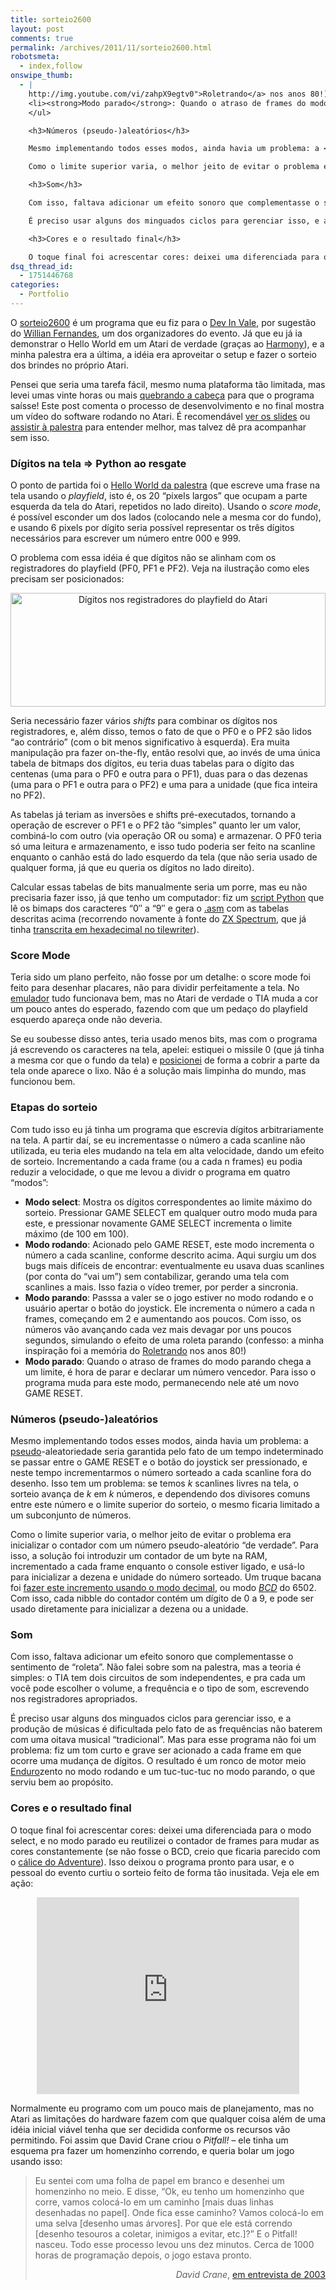 ```yaml
---
title: sorteio2600
layout: post
comments: true
permalink: /archives/2011/11/sorteio2600.html
robotsmeta:
  - index,follow
onswipe_thumb:
  - |
    http://img.youtube.com/vi/zahpX9egtv0">Roletrando</a> nos anos 80!)</li>
    <li><strong>Modo parado</strong>: Quando o atraso de frames do modo parando chega a um limite, é hora de parar e declarar um número vencedor. Para isso o programa muda para este modo, permanecendo nele até um novo GAME RESET.</li>
    </ul>

    <h3>Números (pseudo-)aleatórios</h3>

    Mesmo implementando todos esses modos, ainda havia um problema: a <a href="http://www.uff.br/cdme/rdf/rdf-html/rdf-g-br.html">pseudo</a>-aleatoriedade seria garantida pelo fato de um tempo indeterminado se passar entre o GAME RESET e o botão do joystick ser pressionado, e neste tempo incrementarmos o número sorteado a cada scanline fora do desenho. Isso tem um problema: se temos <em>k</em> scanlines livres na tela, o sorteio avança de <em>k</em> em <em>k</em> números, e dependendo dos divisores comuns entre este número e o limite superior do sorteio, o mesmo ficaria limitado a um subconjunto de números.

    Como o limite superior varia, o melhor jeito de evitar o problema era inicializar o contador com um número pseudo-aleatório "de verdade". Para isso, a solução foi introduzir um contador de um byte na RAM, incrementado a cada frame enquanto o console estiver ligado, e usá-lo para inicializar a dezena e unidade do número sorteado. Um truque bacana foi <a href="https://github.com/chesterbr/sorteio2600/blob/b1c437038f2cf95093c20ef35a1cbea6a6dc6245/sorteio2600.asm#L201">fazer este incremento usando o modo decimal</a>, ou modo <em><a href="http://en.wikipedia.org/wiki/Binary-coded_decimal">BCD</a></em> do 6502. Com isso, cada nibble do contador contém um dígito de 0 a 9, e pode ser usado diretamente para inicializar a dezena ou a unidade.

    <h3>Som</h3>

    Com isso, faltava adicionar um efeito sonoro que complementasse o sentimento de "roleta". Não falei sobre som na palestra, mas a teoria é simples: o TIA tem dois circuitos de som independentes, e pra cada um você pode escolher o volume, a frequência e o tipo de som, escrevendo nos registradores apropriados.

    É preciso usar alguns dos minguados ciclos para gerenciar isso, e a produção de músicas é dificultada pelo fato de as frequências não baterem com uma oitava musical "tradicional". Mas para esse programa não foi um problema: fiz um tom curto e grave ser acionado a cada frame em que ocorre uma mudança de dígitos. O resultado é um ronco de motor meio <a href="http://www.youtube.com/watch?v=a-RGhAe6Rrg">Enduro</a>zento no modo rodando e um tuc-tuc-tuc no modo parando, o que serviu bem ao propósito.

    <h3>Cores e o resultado final</h3>

    O toque final foi acrescentar cores: deixei uma diferenciada para o modo select, e no modo parado eu reutilizei o contador de frames para mudar as cores constantemente (se não fosse o BCD, creio que ficaria parecido com o <a href="http://www.youtube.com/watch?v=qZUBd7Hw5yo/0.jpg
dsq_thread_id:
  - 1751446768
categories:
  - Portfolio
---
```

O [sorteio2600][1] é um programa que eu fiz para o [Dev In Vale][2], por sugestão do [Willian Fernandes][3], um dos organizadores do evento. Já que eu já ia demonstrar o Hello World em um Atari de verdade (graças ao [Harmony][4]), e a minha palestra era a última, a idéia era aproveitar o setup e fazer o sorteio dos brindes no próprio Atari.

Pensei que seria uma tarefa fácil, mesmo numa plataforma tão limitada, mas levei umas vinte horas ou mais [quebrando a cabeça][5] para que o programa saísse! Este post comenta o processo de desenvolvimento e no final mostra um vídeo do software rodando no Atari. É recomendável [ver os slides][6] ou [assistir à palestra][7] para entender melhor, mas talvez dê pra acompanhar sem isso.

### Dígitos na tela ⇒ Python ao resgate

O ponto de partida foi o [Hello World da palestra][8] (que escreve uma frase na tela usando o *playfield*, isto é, os 20 &#8220;pixels largos&#8221; que ocupam a parte esquerda da tela do Atari, repetidos no lado direito). Usando o *score mode*, é possível esconder um dos lados (colocando nele a mesma cor do fundo), e usando 6 pixels por dígito seria possível representar os três dígitos necessários para escrever um número entre 000 e 999.

O problema com essa idéia é que dígitos não se alinham com os registradores do playfield (PF0, PF1 e PF2). Veja na ilustração como eles precisam ser posicionados:

<p style="text-align:center">
  <img src="//chester.me/wp-content/uploads/2011/11/playfield_digitos.png" alt="Dígitos nos registradores do playfield do Atari" title="Dígitos nos registradores do playfield do Atari" width="504" height="182" class="aligncenter size-full wp-image-6589" />
</p>

Seria necessário fazer vários *shifts* para combinar os dígitos nos registradores, e, além disso, temos o fato de que o PF0 e o PF2 são lidos &#8220;ao contrário&#8221; (com o bit menos significativo à esquerda). Era muita manipulação pra fazer on-the-fly, então resolvi que, ao invés de uma única tabela de bitmaps dos dígitos, eu teria duas tabelas para o dígito das centenas (uma para o PF0 e outra para o PF1), duas para o das dezenas (uma para o PF1 e outra para o PF2) e uma para a unidade (que fica inteira no PF2).

As tabelas já teriam as inversões e shifts pré-executados, tornando a operação de escrever o PF1 e o PF2 tão &#8220;simples&#8221; quanto ler um valor, combiná-lo com outro (via operação OR ou soma) e armazenar. O PF0 teria só uma leitura e armazenamento, e isso tudo poderia ser feito na scanline enquanto o canhão está do lado esquerdo da tela (que não seria usado de qualquer forma, já que eu queria os dígitos no lado direito).

Calcular essas tabelas de bits manualmente seria um porre, mas eu não precisaria fazer isso, já que tenho um computador: fiz um [script Python][9] que lê os bimaps dos caracteres &#8220;0&#8243; a &#8220;9&#8243; e gera o [.asm][10] com as tabelas descritas acima (recorrendo novamente à fonte do [ZX Spectrum][11], que já tinha [transcrita em hexadecimal no tilewriter][12]).

### Score Mode

Teria sido um plano perfeito, não fosse por um detalhe: o score mode foi feito para desenhar placares, não para dividir perfeitamente a tela. No [emulador][13] tudo funcionava bem, mas no Atari de verdade o TIA muda a cor um pouco antes do esperado, fazendo com que um pedaço do playfield esquerdo apareça onde não deveria.

Se eu soubesse disso antes, teria usado menos bits, mas com o programa já escrevendo os caracteres na tela, apelei: estiquei o missile 0 (que já tinha a mesma cor que o fundo da tela) e [posicionei][14] de forma a cobrir a parte da tela onde aparece o lixo. Não é a solução mais limpinha do mundo, mas funcionou bem.

### Etapas do sorteio

Com tudo isso eu já tinha um programa que escrevia dígitos arbitrariamente na tela. A partir daí, se eu incrementasse o número a cada scanline não utilizada, eu teria eles mudando na tela em alta velocidade, dando um efeito de sorteio. Incrementando a cada frame (ou a cada n frames) eu podia reduzir a velocidade, o que me levou a dividr o programa em quatro &#8220;modos&#8221;:

  *   **Modo select**: Mostra os dígitos correspondentes ao limite máximo do sorteio. Pressionar GAME SELECT em qualquer outro modo muda para este, e pressionar novamente GAME SELECT incrementa o limite máximo (de 100 em 100).
  *   **Modo rodando**: Acionado pelo GAME RESET, este modo incrementa o número a cada scanline, conforme descrito acima. Aqui surgiu um dos bugs mais difíceis de encontrar: eventualmente eu usava duas scanlines (por conta do &#8220;vai um&#8221;) sem contabilizar, gerando uma tela com scanlines a mais. Isso fazia o vídeo tremer, por perder a sincronia.
  *   **Modo parando**: Passsa a valer se o jogo estiver no modo rodando e o usuário apertar o botão do joystick. Ele incrementa o número a cada n frames, começando em 2 e aumentando aos poucos. Com isso, os números vão avançando cada vez mais devagar por uns poucos segundos, simulando o efeito de uma roleta parando (confesso: a minha inspiração foi a memória do [Roletrando][15] nos anos 80!)
  *   **Modo parado**: Quando o atraso de frames do modo parando chega a um limite, é hora de parar e declarar um número vencedor. Para isso o programa muda para este modo, permanecendo nele até um novo GAME RESET.</ul>

### Números (pseudo-)aleatórios

Mesmo implementando todos esses modos, ainda havia um problema: a [pseudo][16]-aleatoriedade seria garantida pelo fato de um tempo indeterminado se passar entre o GAME RESET e o botão do joystick ser pressionado, e neste tempo incrementarmos o número sorteado a cada scanline fora do desenho. Isso tem um problema: se temos *k* scanlines livres na tela, o sorteio avança de *k* em *k* números, e dependendo dos divisores comuns entre este número e o limite superior do sorteio, o mesmo ficaria limitado a um subconjunto de números.

Como o limite superior varia, o melhor jeito de evitar o problema era inicializar o contador com um número pseudo-aleatório &#8220;de verdade&#8221;. Para isso, a solução foi introduzir um contador de um byte na RAM, incrementado a cada frame enquanto o console estiver ligado, e usá-lo para inicializar a dezena e unidade do número sorteado. Um truque bacana foi [fazer este incremento usando o modo decimal][17], ou modo *[BCD][18]* do 6502. Com isso, cada nibble do contador contém um dígito de 0 a 9, e pode ser usado diretamente para inicializar a dezena ou a unidade.

### Som

Com isso, faltava adicionar um efeito sonoro que complementasse o sentimento de &#8220;roleta&#8221;. Não falei sobre som na palestra, mas a teoria é simples: o TIA tem dois circuitos de som independentes, e pra cada um você pode escolher o volume, a frequência e o tipo de som, escrevendo nos registradores apropriados.

É preciso usar alguns dos minguados ciclos para gerenciar isso, e a produção de músicas é dificultada pelo fato de as frequências não baterem com uma oitava musical &#8220;tradicional&#8221;. Mas para esse programa não foi um problema: fiz um tom curto e grave ser acionado a cada frame em que ocorre uma mudança de dígitos. O resultado é um ronco de motor meio [Enduro][19]zento no modo rodando e um tuc-tuc-tuc no modo parando, o que serviu bem ao propósito.

### Cores e o resultado final

O toque final foi acrescentar cores: deixei uma diferenciada para o modo select, e no modo parado eu reutilizei o contador de frames para mudar as cores constantemente (se não fosse o BCD, creio que ficaria parecido com o [cálice do Adventure][20]). Isso deixou o programa pronto para usar, e o pessoal do evento curtiu o sorteio feito de forma tão inusitada. Veja ele em ação:

<p style="text-align:center"><iframe width="420" height="315" frameborder="0" allowfullscreen="" src="http://www.youtube.com/embed/B9VkouzVo3c"></iframe></p>

Normalmente eu programo com um pouco mais de planejamento, mas no Atari as limitações do hardware fazem com que qualquer coisa além de uma idéia inicial viável tenha que ser decidida conforme os recursos vão permitindo. Foi assim que David Crane criou o *Pitfall!* &#8211; ele tinha um esquema pra fazer um homenzinho correndo, e queria bolar um jogo usando isso:

> Eu sentei com uma folha de papel em branco e desenhei um homenzinho no meio. E disse, &#8220;Ok, eu tenho um homenzinho que corre, vamos colocá-lo em um caminho [mais duas linhas desenhadas no papel]. Onde fica esse caminho? Vamos colocá-lo em uma selva [desenho umas árvores]. Por que ele está correndo [desenho tesouros a coletar, inimigos a evitar, etc.]?&#8221; E o Pitfall! nasceu. Todo esse processo levou uns dez minutos. Cerca de 1000 horas de programação depois, o jogo estava pronto.
>
> <p style="text-align:right">
>   <em>David Crane</em>, <a href="http://en.wikipedia.org/wiki/Pitfall!#History_and_development">em entrevista de 2003</a> <p>
>   </p>

 [1]: http://github.com/chesterbr/sorteio2600
 [2]: http://devinvale.com.br
 [3]: http://willianfernandes.com.br/
 [4]: //chester.me/archives/2011/11/harmony-rodando-jogos-e-testando-programas-num-atari-de-verdade.html
 [5]: http://yfrog.com/od9n3xj
 [6]: http://www.slideshare.net/chesterbr/programao-para-atari-2600
 [7]: http://blip.tv/dev-in-sampa/devinsampa_2011_chester_atari-5513966
 [8]: http://pastebin.com/abBRfUjd
 [9]: https://github.com/chesterbr/sorteio2600/blob/master/gera_tabelas.py
 [10]: https://github.com/chesterbr/sorteio2600/blob/master/tabelas.asm
 [11]: http://pt.wikipedia.org/wiki/ZX_Spectrum
 [12]: https://github.com/chesterbr/tilewriter/blob/5a4bc4127b3fbeb6f260f8c4285b87c119fd2b8f/tilewriter.js#L106
 [13]: http://stella.sourceforge.net/
 [14]: https://github.com/chesterbr/sorteio2600/blob/ffe34001c266c716b750e3863b782df7c5657722/sorteio2600.asm#L85
 [15]: http://www.youtube.com/watch?v=zahpX9egtv0
 [16]: http://www.uff.br/cdme/rdf/rdf-html/rdf-g-br.html
 [17]: https://github.com/chesterbr/sorteio2600/blob/b1c437038f2cf95093c20ef35a1cbea6a6dc6245/sorteio2600.asm#L201
 [18]: http://en.wikipedia.org/wiki/Binary-coded_decimal
 [19]: http://www.youtube.com/watch?v=a-RGhAe6Rrg
 [20]: http://www.youtube.com/watch?v=qZUBd7Hw5yo&#038;feature=related#?t=1m02
